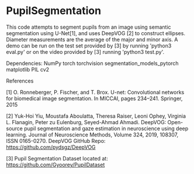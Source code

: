 # PupilSegmentation

This code attempts to segment pupils from an image using semantic segmentation using U-Net[1], and uses DeepVOG [2] to construct ellipses. 
Diameter measurements are the average of the major and minor axis. 
A demo can be run on the test set provided by [3] by running 'python3 eval.py' or on the video provided by [3] running 'python3 test.py'. 

Dependencies:
NumPy
torch
torchvision
segmentation_models_pytorch
matplotlib
PIL
cv2

References

[1] O. Ronneberger, P. Fischer, and T. Brox. U-net: Convolutional networks for biomedical image segmentation. In MICCAI, pages 234–241. Springer, 2015

[2] Yuk-Hoi Yiu, Moustafa Aboulatta, Theresa Raiser, Leoni Ophey, Virginia L. Flanagin, Peter zu Eulenburg, Seyed-Ahmad Ahmadi. DeepVOG: Open-source pupil segmentation and gaze estimation in neuroscience using deep learning. Journal of Neuroscience Methods, Volume 324, 2019, 108307, ISSN 0165-0270.
DeepVOG GitHub Repo: https://github.com/pydsgz/DeepVOG

[3] Pupil Segmentation Dataset located at: https://github.com/Gyoorey/PupilDataset
